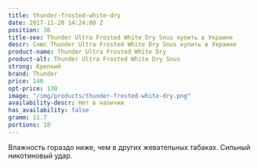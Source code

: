 ```yaml
---
title: thunder-frosted-white-dry
date: 2017-11-20 14:24:00 Z
position: 38
title-seo: Thunder Ultra Frosted White Dry Snus купить в Украине
descr: Снюс Thunder Ultra Frosted White Dry Snus купить в Украине
product-name: Thunder Ultra Frosted White Dry
product-alt: Thunder Ultra Frosted White Dry Snus
strong: Крепкий
brand: Thunder
price: 140
opt-price: 130
image: "/img/products/thunder-frosted-white-dry.png"
availability-descr: Нет в наличии
has_availability: false
gramm: 11.7
portions: 18
---
```


Влажность гораздо ниже, чем в других жевательных табаках. Сильный никотиновый удар.
